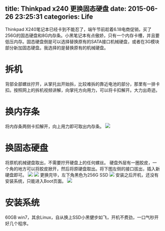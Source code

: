 title: Thinkpad x240 更换固态硬盘
date: 2015-06-26 23:25:31
categories: Life
---
Thinkpad X240笔记本已经卡到不能忍了，端午节前趁着6.18电商促销，买了256G的固态硬盘和8G内存条。小黑笔记本有点傲娇，只有一个内存卡槽，并且要低压内存。固态硬盘倒是可以选择替换原有的SATA接口机械硬盘，或者在3G模块部分新加固态硬盘。我选择的是替换原有的机械硬盘。
<!--more-->
# 拆机
背部全部螺丝拧开，从掌托出开始拆，比较难拆的靠近电池的部分，那里有一排卡扣。按照网上的拆机视频讲解，向掌托方向用力，可以将卡扣解开。大力出奇迹。
# 换内存条
将内存条两侧卡扣解开，向上用力即可取出内存条。
![](http://editerupload.eepw.com.cn/201408/932956b13b25a4a083fe2c88bc452a93.jpg)
# 换固态硬盘
将原机机械键盘取出，不需要拧开硬盘上的任何螺丝。
硬盘外层有一圈胶皮，一个角的地方可以将胶皮掀开，然后将原硬盘取出。将下图左侧的接口拔出，插入新硬盘即可。
![](http://editerupload.eepw.com.cn/201408/7e4ff3ca05d6caa78b42f2d231cbc098.jpg)
![](http://imgsrc.baidu.com/forum/pic/item/881bd9f9d72a60590770801e2a34349b033bba62.jpg)
更换完毕，左下角黑色为256G SSD
![](http://7tsysl.com1.z0.glb.clouddn.com/ssd更换完毕.jpg)
安装之后开机，还没有安装系统，只能进入Boot页面。
![](http://7tsysl.com1.z0.glb.clouddn.com/ssd大功告成.jpg)
# 安装系统
60GB win7，其余Linux，自从换上SSD小黑健步如飞，开机不费劲，一口气秒开好几个程序。
